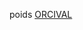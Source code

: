poids
 <a href="http://www.herkesdinlesin.com/jponline.asp?cheap=shiwoxp0568/coue-dc225.html" title="ORCIVAL">ORCIVAL</a>